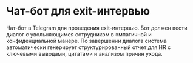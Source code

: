 # Чат-бот для exit-интервью

Чат-бот в Telegram для проведения exit-интервью. 
Бот должен вести диалог с увольняющимся сотрудником в эмпатичной и конфиденциальной манере.
По завершении диалога система автоматически генерирует структурированный отчет для HR с ключевыми выводами, цитатами и анализом причин ухода.

